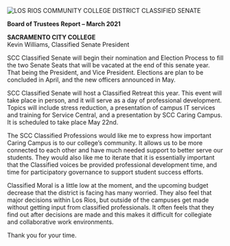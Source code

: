 <!-- Page 1 -->
![LOS RIOS COMMUNITY COLLEGE DISTRICT CLASSIFIED SENATE](https://via.placeholder.com/993x768.png?text=LOS+RIOS+COMMUNITY+COLLEGE+DISTRICT+CLASSIFIED+SENATE)

**Board of Trustees Report – March 2021**

**SACRAMENTO CITY COLLEGE**  
Kevin Williams, Classified Senate President

SCC Classified Senate will begin their nomination and Election Process to fill the two Senate Seats that will be vacated at the end of this senate year. That being the President, and Vice President. Elections are plan to be concluded in April, and the new officers announced in May.

SCC Classified Senate will host a Classified Retreat this year. This event will take place in person, and it will serve as a day of professional development. Topics will include stress reduction, a presentation of campus IT services and training for Service Central, and a presentation by SCC Caring Campus. It is scheduled to take place May 22nd.

The SCC Classified Professions would like me to express how important Caring Campus is to our college’s community. It allows us to be more connected to each other and have much needed support to better serve our students. They would also like me to iterate that it is essentially important that the Classified voices be provided professional development time, and time for participatory governance to support student success efforts.

Classified Moral is a little low at the moment, and the upcoming budget decrease that the district is facing has many worried. They also feel that major decisions within Los Rios, but outside of the campuses get made without getting input from classified professionals. It often feels that they find out after decisions are made and this makes it difficult for collegiate and collaborative work environments.

Thank you for your time.
